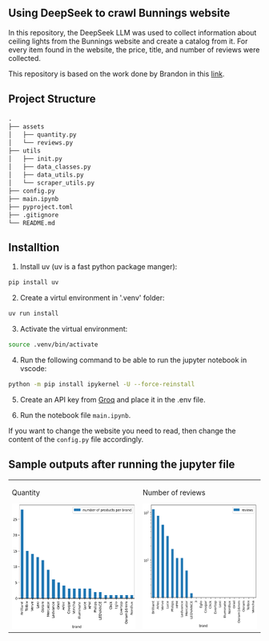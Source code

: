 ## Using DeepSeek to crawl Bunnings website

In this repository, the DeepSeek LLM was used to collect information about ceiling lights from the Bunnings website and create a catalog from it. For every item found in the website, the price, title, and number of reviews were collected. 

This repository is based on the work done by Brandon in this [link](https://www.youtube.com/watch?v=Osl4NgAXvRk). 


## Project Structure
```
.
├── assets
│   ├── quantity.py
│   └── reviews.py 
├── utils
│   ├── init.py 
│   ├── data_classes.py
│   ├── data_utils.py
│   └── scraper_utils.py 
├── config.py 
├── main.ipynb 
├── pyproject.toml 
├── .gitignore 
└── README.md
```

## Installtion
1. Install uv (uv is a fast python package manger):
```bash
pip install uv
```

2. Create a virtul environment in '.venv' folder:

```bash
uv run install
```

3. Activate the virtual environment:
```bash
source .venv/bin/activate
```

4. Run the following command to be able to run the jupyter notebook in vscode: 

```bash
python -m pip install ipykernel -U --force-reinstall
```

5. Create an API key from [Groq](https://console.groq.com/keys) and place it in the .env file.

6. Run the notebook file ```main.ipynb```.

If you want to change the website you need to read, then change the content of the ```config.py``` file accordingly. 


## Sample outputs after running the jupyter file

<table>
  <tr>
    <td>
      <p>Quantity </p>
      <img src="./assets/quantity.png" alt="Quantity" width="380" height="250">
    </td>
    <td>
      <p>Number of reviews</p>
      <img src="./assets/reviews.png" alt="Number of reviews" width="350" height="250">
    </td>
  </tr>
</table>



